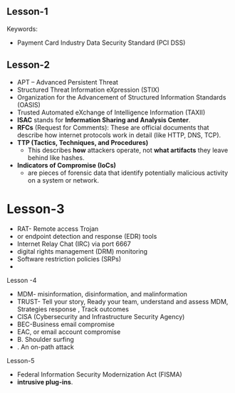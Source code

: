 
## Lesson-1
Keywords:
- Payment Card Industry Data Security Standard (PCI DSS)


## Lesson-2
- APT – Advanced Persistent Threat
- Structured Threat Information eXpression (STIX)
- Organization for the Advancement of Structured Information Standards (OASIS)
- Trusted Automated eXchange of Intelligence Information (TAXII)
- **ISAC** stands for **Information Sharing and Analysis Center**.
- **RFCs** (Request for Comments): These are official documents that describe how internet protocols work in detail (like HTTP, DNS, TCP).
- **TTP (Tactics, Techniques, and Procedures)**  
	- This describes **how** attackers operate, not **what artifacts** they leave behind like hashes.
- **Indicators of Compromise (IoCs)** 
	- are pieces of forensic data that identify potentially malicious activity on a system or network.

# Lesson-3

- RAT- Remote access Trojan
- or endpoint detection and response (EDR) tools 
- Internet Relay Chat (IRC) via port 6667
- digital rights management (DRM) monitoring
- Software restriction policies (SRPs)
- 



Lesson -4
- MDM- misinformation, disinformation, and malinformation
- TRUST- Tell your story, Ready your team, understand and assess MDM, Strategies response , Track outcomes
- CISA (Cybersecurity and Infrastructure Security Agency)
- BEC-Business email compromise
- EAC, or email account compromise
- B. Shoulder surfing 
- . An on-path attack


Lesson-5
- Federal Information Security Modernization Act (FISMA)
- **intrusive plug-ins**.